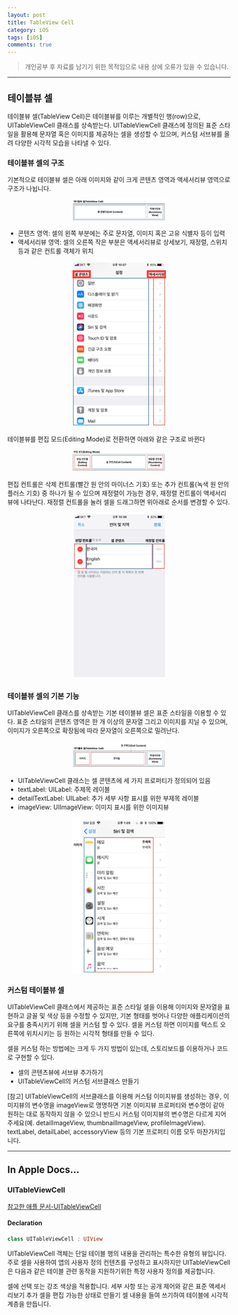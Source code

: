 ```yaml
---
layout: post
title: TableView Cell
category: iOS
tags: [iOS]
comments: true
---
```


> 개인공부 후 자료를 남기기 위한 목적임으로 내용 상에 오류가 있을 수 있습니다.    

<hr>

## 테이블뷰 셀

테이블뷰 셀(TableView Cell)은 테이블뷰를 이루는 개별적인 행(row)으로, UITableViewCell 클래스를 상속받는다. UITableViewCell 클래스에 정의된 표준 스타일을 활용해 문자열 혹은 이미지를 제공하는 셀을 생성할 수 있으며, 커스텀 서브뷰를 올려 다양한 시각적 모습을 나타낼 수 있다.


### 테이블뷰 셀의 구조

기본적으로 테이블뷰 셀은 아래 이미지와 같이 크게 콘텐츠 영역과 액세서리뷰 영역으로 구조가 나뉩니다.

<center>
<figure>
<img src="/assets/post-img/iOS/29.png" alt="" width="50%">
</figure>
</center>

- 콘텐츠 영역: 셀의 왼쪽 부분에는 주로 문자열, 이미지 혹은 고유 식별자 등이 입력
- 액세서리뷰 영역: 셀의 오른쪽 작은 부분은 액세서리뷰로 상세보기, 재정렬, 스위치 등과 같은 컨트롤 객체가 위치


<center>
<figure>
<img src="/assets/post-img/iOS/30.png" alt="" width="50%">
</figure>
</center>


테이블뷰를 편집 모드(Editing Mode)로 전환하면 아래와 같은 구조로 바뀐다


<center>
<figure>
<img src="/assets/post-img/iOS/31.png" alt="" width="50%">
</figure>
</center>


편집 컨트롤은 삭제 컨트롤(빨간 원 안의 마이너스 기호) 또는 추가 컨트롤(녹색 원 안의 플러스 기호) 중 하나가 될 수 있으며 재정렬이 가능한 경우, 재정렬 컨트롤이 액세서리뷰에 나타난다. 재정렬 컨트롤을 눌러 셀을 드래그하면 위아래로 순서를 변경할 수 있다.

<center>
<figure>
<img src="/assets/post-img/iOS/32.png" alt="" width="50%">
</figure>
</center>


### 테이블뷰 셀의 기본 기능

UITableViewCell 클래스를 상속받는 기본 테이블뷰 셀은 표준 스타일을 이용할 수 있다. 표준 스타일의 콘텐츠 영역은 한 개 이상의 문자열 그리고 이미지를 지닐 수 있으며, 이미지가 오른쪽으로 확장됨에 따라 문자열이 오른쪽으로 밀려난다.

<center>
<figure>
<img src="/assets/post-img/iOS/33.png" alt="" width="50%">
</figure>
</center>

- UITableViewCell 클래스는 셀 콘텐츠에 세 가지 프로퍼티가 정의되어 있음
- textLabel: UILabel: 주제목 레이블
- detailTextLabel: UILabel: 추가 세부 사항 표시를 위한 부제목 레이블
- imageView: UIImageView: 이미지 표시를 위한 이미지뷰

<center>
<figure>
<img src="/assets/post-img/iOS/34.png" alt="" width="50%">
</figure>
</center>


### 커스텀 테이블뷰 셀

UITableViewCell 클래스에서 제공하는 표준 스타일 셀을 이용해 이미지와 문자열을 표현하고 글꼴 및 색상 등을 수정할 수 있지만, 기본 형태를 벗어나 다양한 애플리케이션의 요구를 충족시키기 위해 셀을 커스텀 할 수 있다. 셀을 커스텀 하면 이미지를 텍스트 오른쪽에 위치시키는 등 원하는 시각적 형태를 만들 수 있다.

셀을 커스텀 하는 방법에는 크게 두 가지 방법이 있는데, 스토리보드를 이용하거나 코드로 구현할 수 있다.

- 셀의 콘텐츠뷰에 서브뷰 추가하기
- UITableViewCell의 커스텀 서브클래스 만들기

[참고] UITableViewCell의 서브클래스를 이용해 커스텀 이미지뷰를 생성하는 경우, 이미지뷰의 변수명을 imageView로 명명하면 기본 이미지뷰 프로퍼티와 변수명이 같아 원하는 대로 동작하지 않을 수 있으니 반드시 커스텀 이미지뷰의 변수명은 다르게 지어주세요(예. detailImageView, thumbnailImageView, profileImageView). textLabel, detailLabel, accessoryView 등의 기본 프로퍼티 이름 모두 마찬가지입니다.


<hr>

## In Apple Docs...


### UITableViewCell

[참고한 애플 문서-UITableViewCell](https://developer.apple.com/documentation/uikit/uitableviewcell)

#### Declaration

```swift
class UITableViewCell : UIView
```

UITableViewCell 객체는 단일 테이블 행의 내용을 관리하는 특수한 유형의 뷰입니다. 주로 셀을 사용하여 앱의 사용자 정의 컨텐츠를 구성하고 표시하지만 UITableViewCell은 다음과 같은 테이블 관련 동작을 지원하기위한 특정 사용자 정의를 제공합니다.

셀에 선택 또는 강조 색상을 적용합니다. 세부 사항 또는 공개 제어와 같은 표준 액세서리보기 추가 셀을 편집 가능한 상태로 만들기 셀 내용을 들여 쓰기하여 테이블에 시각적 계층을 만듭니다.
